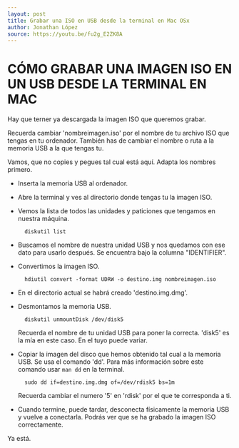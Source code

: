 ```yaml
---
layout: post
title: Grabar una ISO en USB desde la terminal en Mac OSx
author: Jonathan López
source: https://youtu.be/fu2g_E2ZK8A
---
```



# CÓMO GRABAR UNA IMAGEN ISO EN UN USB DESDE LA TERMINAL EN MAC

Hay que terner ya descargada la imagen ISO que queremos grabar.

Recuerda cambiar 'nombreimagen.iso' por el nombre de tu archivo ISO que tengas en tu ordenador. También has de cambiar el nombre o ruta a la memoria USB a la que tengas tu. 

Vamos, que no copies y pegues tal cual está aquí. Adapta los nombres primero.

* Inserta la memoria USB al ordenador.
* Abre la terminal y ves al directorio donde tengas tu la imagen ISO.
* Vemos la lista de todos las unidades y paticiones que tengamos en nuestra máquina.

		diskutil list

* Buscamos el nombre de nuestra unidad USB y nos quedamos con ese dato para usarlo después. Se encuentra bajo la columna "IDENTIFIER".
* Convertimos la imagen ISO.

		hdiutil convert -format UDRW -o destino.img nombreimagen.iso

* En el directorio actual se habrá creado 'destino.img.dmg'.
* Desmontamos la memoria USB.

		diskutil unmountDisk /dev/disk5

	Recuerda el nombre de tu unidad USB para poner la correcta. 'disk5' es la mía en este caso. En el tuyo puede variar.

* Copiar la imagen del disco que hemos obtenido tal cual a la memoria USB. Se usa el comando 'dd'. Para más información sobre este comando usar `man dd` en la terminal.

		sudo dd if=destino.img.dmg of=/dev/rdisk5 bs=1m

	Recuerda cambiar el numero '5' en 'rdisk' por el que te corresponda a ti.

* Cuando termine, puede tardar, desconecta físicamente la memoria USB y vuelve a conectarla. Podrás ver que se ha grabado la imagen ISO correctamente.

Ya está.